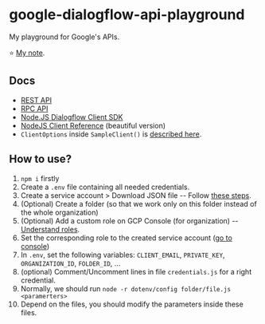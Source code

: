 # google-dialogflow-api-playground

My playground for Google's APIs.

⭐ [My note](https://dinhanhthi.com/google-dialogflow-api).

## Docs

- [REST API](https://cloud.google.com/dialogflow/es/docs/reference/rest)
- [RPC API](https://cloud.google.com/dialogflow/es/docs/reference/rpc)
- [Node.JS Dialogflow Client SDK](https://googleapis.dev/nodejs/dialogflow/latest/index.html)
- [NodeJS Client Reference](https://cloud.google.com/nodejs/docs/reference) (beautiful version)
- `ClientOptions` inside `SampleClient()` is [described here](https://github.com/googleapis/gax-nodejs/blob/main/client-libraries.md#creating-the-client-instance).

## How to use?

1. `npm i` firstly
2. Create a `.env` file containing all needed credentials.
3. Create a service account > Download JSON file -- Follow [these steps](https://cloud.google.com/storage/docs/reference/libraries#setting_up_authentication).
4. (Optional) Create a folder (so that we work only on this folder instead of the whole organization)
5. (Optional) Add a custom role on GCP Console (for organization) -- [Understand roles](https://cloud.google.com/iam/docs/understanding-roles#resource-manager-roles).
6. Set the corresponding role to the created service account ([go to console](https://console.cloud.google.com/iam-admin/iam))
7. In `.env`, set the following variables: `CLIENT_EMAIL`, `PRIVATE_KEY`, `ORGANIZATION_ID`, `FOLDER_ID`, ...
8. (optional) Comment/Uncomment lines in file `credentials.js` for a right credential.
9. Normally, we should run `node -r dotenv/config folder/file.js <paramerters>`
10. Depend on the files, you should modify the parameters inside these files.